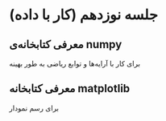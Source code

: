 # جلسه نوزدهم (کار با داده)

## معرفی کتابخانه‌ی numpy
برای کار با آرایه‌ها و توابع ریاضی به طور بهینه

## معرفی کتابخانه matplotlib
برای رسم نمودار
